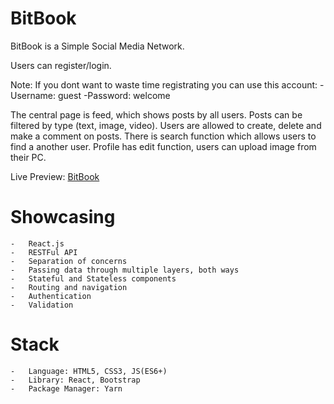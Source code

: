 # BitBook

BitBook is a Simple Social Media Network.

Users can register/login.

Note: If you dont want to waste time registrating you can use this account:
-Username: guest
-Password: welcome

The central page is feed, which shows posts by all users. Posts can be filtered by type (text, image, video). Users are allowed to create, delete and make a comment on posts. There is search function which allows users to find a another user.
Profile has edit function, users can upload image from their PC.

Live Preview: [BitBook](https://ivanbalic.github.io/bit-book/)

# Showcasing

    -   React.js
    -   RESTFul API
    -   Separation of concerns
    -   Passing data through multiple layers, both ways
    -   Stateful and Stateless components
    -   Routing and navigation
    -   Authentication
    -   Validation

# Stack

    -   Language: HTML5, CSS3, JS(ES6+)
    -   Library: React, Bootstrap
    -   Package Manager: Yarn
